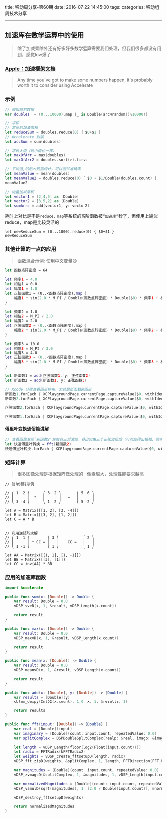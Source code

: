 title: 移动周分享-第60期
date: 2016-07-22  14:45:00
tags:
categories: 移动组周技术分享

---

## 加速库在数学运算中的使用

> 除了加减乘除外还有好多好多数学运算需要我们处理，但我们很多都没有用到，感觉low爆了


### [Apple：加速框架文档](https://developer.apple.com/library/ios/documentation/Accelerate/Reference/vDSPRef/index.html#//apple_ref/doc/uid/TP40009464-CH13-12342)
> Any time you've got to make some numbers happen, it's probably worth it to consider using Accelerate

### 示例
```swift
// 模拟随机数据
var doubles  = (0...10000).map {_ in Double(arc4random()%10000)}

// 求和
// 常见的加法求和
let reduceSum = doubles.reduce(0) { $0+$1 }
// Accelerate 封装
let accSum = sum(doubles)

// 求最大值（最小值也一样）
let maxOfArr = max(doubles)
let maxOfArr2 = doubles.sort(>).first

// 平均值,哈哈大数据统计，可以测试准确率
let meanValue = mean(doubles)
let meanValue2 = doubles.reduce(0) { $0 + $1/Double(doubles.count) }
meanValue2

// 向量加减乘积
let vector1 = [2,4,5] as [Double]
let vector2 = [3,5,2] as [Double]
let sumArrs = add(vector1, y: vector2)
```

耗时上对比是不是`reduce，map`等系统的高阶函数被` “加速库” `秒了，但使用上貌似reduce，map是比较灵活的
```
let newReduceSum = (0...1000).reduce(0) { $0+$1 }
newReduceSum
```

### 其他计算的一点的应用
> 函数混合示例: 使用中文变量😄

```swift
let 函数点阵密度 = 64

let 频率1 = 4.0
let 相位1 = 0.0
let 幅度1 = 1.0
let 正弦函数1 = (0..<函数点阵密度).map {
    幅度1 * sin(2.0 * M_PI / Double(函数点阵密度) * Double($0) * 频率1 + 相位1)
}

let 频率2 = 1.0
let 相位2 = M_PI / 2.0
let 幅度2 = 2.0
let 正弦函数2 = (0..<函数点阵密度).map {
    幅度2 * sin(2.0 * M_PI / Double(函数点阵密度) * Double($0) * 频率2 + 相位2)
}

let 频率3 = 10.0
let 相位3 = M_PI / 3.0
let 幅度3 = 4.0
let 正弦函数3 = (0..<函数点阵密度).map {
    幅度3 * sin(2.0 * M_PI / Double(函数点阵密度) * Double($0) * 频率3 + 相位3)
}

let 新函数1 = add(正弦函数1, y: 正弦函数2)
let 新函数2 = add(新函数1, y: 正弦函数3)

// Xcode 分栏查看图形排布，尤其是新函数的图形
新函数1.forEach { XCPlaygroundPage.currentPage.captureValue($0, withIdentifier:"新函数1") }
新函数2.forEach { XCPlaygroundPage.currentPage.captureValue($0, withIdentifier:"新函数2") }

正弦函数2.forEach { XCPlaygroundPage.currentPage.captureValue($0, withIdentifier:"正弦函数2") }

正弦函数1.forEach { XCPlaygroundPage.currentPage.captureValue($0, withIdentifier:"正弦函数1") }
```

#### 傅里叶变换通俗篇[讲解](https://www.douban.com/note/164400821)

```swift
// 查看图像发现‘新函数2’左右有三对波峰，得出它由三个正弦波组成（可对应得出振幅、频率及相位）
let 快速傅里叶转换 = fft(新函数2)
快速傅里叶转换.forEach { XCPlaygroundPage.currentPage.captureValue($0, withIdentifier:"快速傅里叶转换") }
```


### 矩阵计算
> 很多图像处理是根据矩阵做处理的，像素越大，处理性能要求越高

```
// 简单矩阵示例

// ⎛ 1  2 ⎞      ⎛ 3  2 ⎞       ⎛ 5  6 ⎞
// ⎢      ⎟  *   ⎢      ⎟   =   ⎢      ⎟
// ⎝ 3 -4 ⎠      ⎝ 1  2 ⎠       ⎝ 5 -2 ⎠

let A = Matrix([[1, 2], [3, -4]])
let B = Matrix([[3, 2], [1, 2]])
let C = A * B


// 利用逆矩阵求解
// ⎛ 1  1 ⎞        ⎛ 3 ⎞           ⎛ 2 ⎞
// ⎢      ⎟ * CC = ⎢   ⎟    CC =   ⎢   ⎟
// ⎝ 1 -1 ⎠        ⎝ 1 ⎠           ⎝ 1 ⎠

let AA = Matrix([[1, 1], [1, -1]])
let BB = Matrix([[3], [1]])
let CC = inv(AA) * BB
```


### 应用的加速库函数
```swift
import Accelerate

public func sum(x: [Double]) -> Double {
    var result: Double = 0.0
    vDSP_sveD(x, 1, &result, vDSP_Length(x.count))

    return result
}

public func max(x: [Double]) -> Double {
    var result: Double = 0.0
    vDSP_maxvD(x, 1, &result, vDSP_Length(x.count))

    return result
}

public func mean(x: [Double]) -> Double {
    var result: Double = 0.0
    vDSP_meanvD(x, 1, &result, vDSP_Length(x.count))

    return result
}

public func add(x: [Double], y: [Double]) -> [Double] {
    var results = [Double](y)
    cblas_daxpy(Int32(x.count), 1.0, x, 1, &results, 1)

    return results
}

public func fft(input: [Double]) -> [Double] {
    var real = [Double](input)
    var imaginary = [Double](count: input.count, repeatedValue: 0.0)
    var splitComplex = DSPDoubleSplitComplex(realp: &real, imagp: &imaginary)

    let length = vDSP_Length(floor(log2(Float(input.count))))
    let radix = FFTRadix(kFFTRadix2)
    let weights = vDSP_create_fftsetupD(length, radix)
    vDSP_fft_zipD(weights, &splitComplex, 1, length, FFTDirection(FFT_FORWARD))

    var magnitudes = [Double](count: input.count, repeatedValue: 0.0)
    vDSP_zvmagsD(&splitComplex, 1, &magnitudes, 1, vDSP_Length(input.count))

    var normalizedMagnitudes = [Double](count: input.count, repeatedValue: 0.0)
    vDSP_vsmulD(sqrt(magnitudes), 1, [2.0 / Double(input.count)], &normalizedMagnitudes, 1, vDSP_Length(input.count))

    vDSP_destroy_fftsetupD(weights)

    return normalizedMagnitudes
}
```
